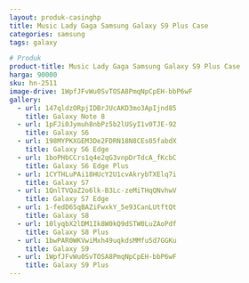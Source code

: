 ```yaml
---
layout: produk-casinghp
title: Music Lady Gaga Samsung Galaxy S9 Plus Case
categories: samsung
tags: galaxy

# Produk
product-title: Music Lady Gaga Samsung Galaxy S9 Plus Case
harga: 90000
sku: hn-2511
image-drive: 1WpfJFvWu0SvTOSA8PmqNpCpEH-bbP6wF
gallery:
  - url: 147qldzORpjIDBrJUcAKD3mo3ApIjnd85
    title: Galaxy Note 8
  - url: 1pFJi0Jymuh8nbPz5b2lUSyI1v0TJE-92
    title: Galaxy S6
  - url: 198MYPKXGEM3De2FDRN18N8CEs05fabdX
    title: Galaxy S6 Edge
  - url: 1boPHbCCrs1q4e2qG3vnpDrTdcA_fKcbC
    title: Galaxy S6 Edge Plus
  - url: 1CYTHLuPAi18HUcY2U1cvAkrybTXElq7i
    title: Galaxy S7
  - url: 1QnlTVQaZ2o6lk-B3Lc-zeMiTHqQNvhwV
    title: Galaxy S7 Edge
  - url: 1-fedD65qBAZiFwxkY_5e93CanLUtftQt
    title: Galaxy S8
  - url: 10lyqbX2lDM1Ik8W0kQ9dSTW0LuZAoPdf
    title: Galaxy S8 Plus
  - url: 1bwPAR0WKVwiMxh49uqkdsMMfu5d7GGKu
    title: Galaxy S9
  - url: 1WpfJFvWu0SvTOSA8PmqNpCpEH-bbP6wF
    title: Galaxy S9 Plus
---
```

